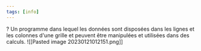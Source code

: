 ```yaml
---
tags: [info]
---
```


?
Un programme dans lequel les données sont disposées dans les lignes
et les colonnes d'une grille et peuvent être manipulées et utilisées dans des calculs.
![[Pasted image 20230121012151.png]]